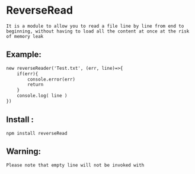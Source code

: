 # ReverseRead

`It is a module to allow you to read a file line by line from end to beginning,
    without having to load all the content at once at the risk of memory leak`

## Example:
```html
new reverseReader('Test.txt', (err, line)=>{
    if(err){
        console.error(err)
        return
    }
    console.log( line )
})
```

## Install :
`npm install reverseRead`


## Warning:
`Please note that empty line will not be invoked with`

